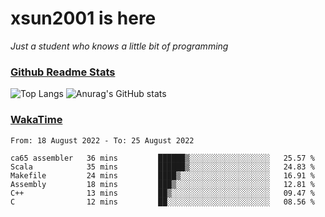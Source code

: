 # xsun2001 is here

*Just a student who knows a little bit of programming*

### [Github Readme Stats](https://github.com/anuraghazra/github-readme-stats)

![Top Langs](https://github-readme-stats.vercel.app/api/top-langs/?username=xsun2001&layout=compact&theme=radical) ![Anurag's GitHub stats](https://github-readme-stats.vercel.app/api?username=xsun2001&show_icons=true&theme=radical)

### [WakaTime](https://wakatime.com)

<!--START_SECTION:waka-->

```text
From: 18 August 2022 - To: 25 August 2022

ca65 assembler   36 mins         ██████▒░░░░░░░░░░░░░░░░░░   25.57 %
Scala            35 mins         ██████▒░░░░░░░░░░░░░░░░░░   24.83 %
Makefile         24 mins         ████▒░░░░░░░░░░░░░░░░░░░░   16.91 %
Assembly         18 mins         ███▒░░░░░░░░░░░░░░░░░░░░░   12.81 %
C++              13 mins         ██▒░░░░░░░░░░░░░░░░░░░░░░   09.47 %
C                12 mins         ██░░░░░░░░░░░░░░░░░░░░░░░   08.56 %
```

<!--END_SECTION:waka-->
